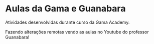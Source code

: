 # Aulas da Gama e Guanabara
 Atividades desenvolvidas durante curso da Gama Academy.

Fazendo alterações remotas vendo as aulas no Youtube do professor Guanabara!
